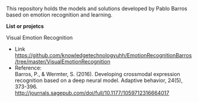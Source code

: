 This repository holds the models and solutions developed by Pablo Barros based on emotion recognition and learning.

**List or projetcs**

 Visual Emotion Recognition  
 - Link
    https://github.com/knowledgetechnologyuhh/EmotionRecognitionBarros/tree/master/VisualEmotionRecognition
 - Reference:  
   Barros, P., & Wermter, S. (2016). Developing crossmodal expression recognition based on a deep neural model. Adaptive behavior, 24(5), 373-396. http://journals.sagepub.com/doi/full/10.1177/1059712316664017
